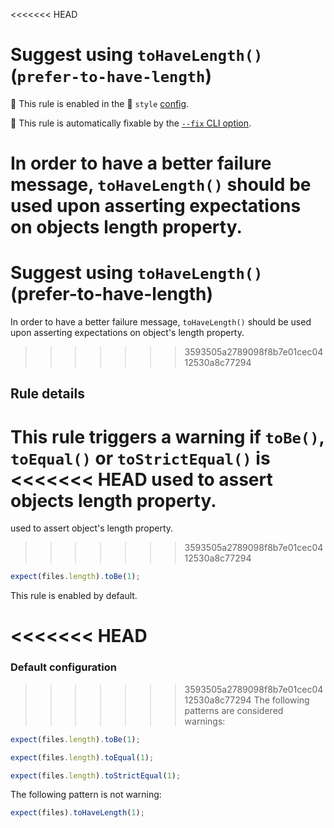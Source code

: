 <<<<<<< HEAD
# Suggest using `toHaveLength()` (`prefer-to-have-length`)

💼 This rule is enabled in the 🎨 `style`
[config](https://github.com/jest-community/eslint-plugin-jest/blob/main/README.md#shareable-configurations).

🔧 This rule is automatically fixable by the
[`--fix` CLI option](https://eslint.org/docs/latest/user-guide/command-line-interface#--fix).

<!-- end auto-generated rule header -->

In order to have a better failure message, `toHaveLength()` should be used upon
asserting expectations on objects length property.
=======
# Suggest using `toHaveLength()` (prefer-to-have-length)

In order to have a better failure message, `toHaveLength()` should be used upon
asserting expectations on object's length property.
>>>>>>> 3593505a2789098f8b7e01cec0412530a8c77294

## Rule details

This rule triggers a warning if `toBe()`, `toEqual()` or `toStrictEqual()` is
<<<<<<< HEAD
used to assert objects length property.
=======
used to assert object's length property.
>>>>>>> 3593505a2789098f8b7e01cec0412530a8c77294

```js
expect(files.length).toBe(1);
```

This rule is enabled by default.

<<<<<<< HEAD
=======
### Default configuration

>>>>>>> 3593505a2789098f8b7e01cec0412530a8c77294
The following patterns are considered warnings:

```js
expect(files.length).toBe(1);

expect(files.length).toEqual(1);

expect(files.length).toStrictEqual(1);
```

The following pattern is not warning:

```js
expect(files).toHaveLength(1);
```

